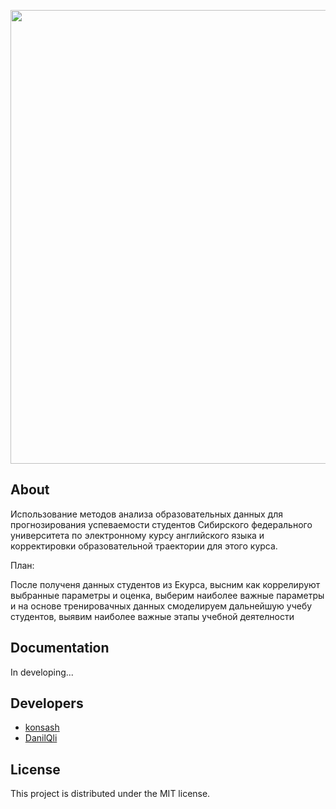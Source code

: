 <p align="center">
      <img src="https://new-science.ru/wp-content/uploads/2021/07/2356.jpg" width="726">
</p>

## About

Использование методов анализа образовательных данных для прогнозирования успеваемости студентов Сибирского федерального университета по электронному курсу английского языка и корректировки образовательной траектории для этого курса.
<p>План:</p>
<p>После полученя данных студентов из Екурса, высним как коррелируют выбранные параметры и оценка, выберим наиболее важные параметры и на основе тренировачных данных смоделируем дальнейшую учебу студентов, выявим наиболее важные этапы учебной деятелности</p>

## Documentation

In developing...

## Developers

- [konsash](https://github.com/konsash)
- [DanilQli](https://github.com/DanilQli)

## License
This project is distributed under the MIT license.
